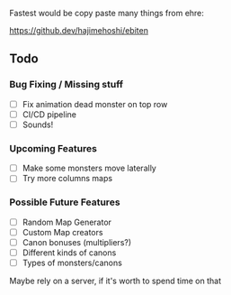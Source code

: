 Fastest would be copy paste many things from ehre:


https://github.dev/hajimehoshi/ebiten


## Todo 

### Bug Fixing / Missing stuff

- [ ] Fix animation dead monster on top row
- [ ] CI/CD pipeline
- [ ] Sounds!

### Upcoming Features

- [ ] Make some monsters move laterally
- [ ] Try more columns maps

### Possible Future Features

- [ ] Random Map Generator
- [ ] Custom Map creators
- [ ] Canon bonuses (multipliers?)
- [ ] Different kinds of canons
- [ ] Types of monsters/canons

Maybe rely on a server, if it's worth to spend time on that
